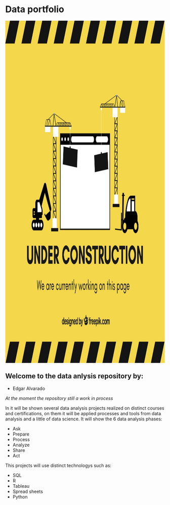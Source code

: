 # Data portfolio


<img src="Images/underconstruction.jpg" align="center" height="1080" width="1080">

## Welcome to the data anlysis repository by:
- Edgar Alvarado

*At the moment the repository still a work in process*

In it will be shown several data analysis projects realized on distinct courses and certifications, on them it will be applied processes and tools from data analysis and a little of data science.
It will show the 6 data analysis phases:
- Ask
- Prepare
- Process
- Analyze
- Share
- Act

This projects will use distinct technologys such as:
- SQL
- R
- Tableau
- Spread sheets
- Python


